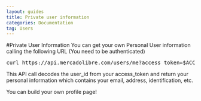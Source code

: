 ```yaml
---
layout: guides
title: Private user information
categories: Documentation
tag: Users
---
```


#Private User Information
You can get your own Personal User information calling the following URL (You need to be authenticated)

<pre class="terminal">
curl https://api.mercadolibre.com/users/me?access_token=$ACCESS_TOKEN
</pre>

This API call decodes the user_id from your access_token and return your personal information which contains your email, address, identification, etc.

You can build your own profile page!


